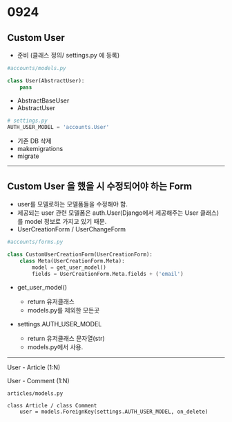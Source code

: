# 0924

## Custom User

* 준비 (클래스 정의/ settings.py 에 등록)

```python
#accounts/models.py

class User(AbstractUser):
	pass
```

* AbstractBaseUser
* AbstractUser

```python
# settings.py
AUTH_USER_MODEL = 'accounts.User'
```

* 기존 DB 삭제
* makemigrations
* migrate

---

## Custom User 을 했을 시 수정되어야 하는 Form

* user를 모델로하는 모델폼들을 수정해야 함.
* 제공되는 user 관련 모델폼은 auth.User(Django에서 제공해주는 User 클래스) 를 model 정보로 가지고 있기 때문.
* UserCreationForm / UserChangeForm

```python
#accounts/forms.py

class CustomUserCreationForm(UserCreationForm):
    class Meta(UserCreationForm.Meta):
        model = get_user_model()
       	fields = UserCreationForm.Meta.fields + ('email')
```

* get_user_model()
  * return 유저클래스
  * models.py를 제외한 모든곳



* settings.AUTH_USER_MODEL
  * return 유저클래스 문자열(str)
  * models.py에서 사용.

---

User - Article (1:N)

User - Comment (1:N)

```
articles/models.py

class Article / class Comment
	user = models.ForeignKey(settings.AUTH_USER_MODEL, on_delete)
```

